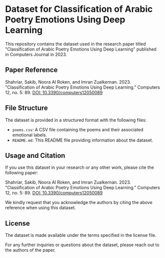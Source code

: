 # Dataset for Classification of Arabic Poetry Emotions Using Deep Learning

This repository contains the dataset used in the research paper titled "Classification of Arabic Poetry Emotions Using Deep Learning" published in Computers Journal in 2023.

## Paper Reference
Shahriar, Sakib, Noora Al Roken, and Imran Zualkernan. 2023. "Classification of Arabic Poetry Emotions Using Deep Learning." Computers 12, no. 5: 89. [DOI: 10.3390/computers12050089](https://doi.org/10.3390/computers12050089)


## File Structure
The dataset is provided in a structured format with the following files:

- `poems.csv`: A CSV file containing the poems and their associated emotional labels.
- `README.md`: This README file providing information about the dataset.

## Usage and Citation
If you use this dataset in your research or any other work, please cite the following paper:

Shahriar, Sakib, Noora Al Roken, and Imran Zualkernan. 2023. "Classification of Arabic Poetry Emotions Using Deep Learning." Computers 12, no. 5: 89. [DOI: 10.3390/computers12050089](https://doi.org/10.3390/computers12050089)


We kindly request that you acknowledge the authors by citing the above reference when using this dataset.

## License
The dataset is made available under the terms specified in the license file.

For any further inquiries or questions about the dataset, please reach out to the authors of the paper.
